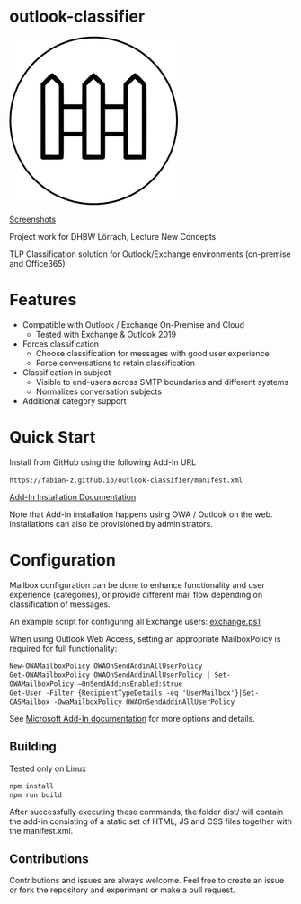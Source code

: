 # outlook-classifier

![Logo Classifier](assets/logo-filled.png)

[Screenshots](https://github.com/fabian-z/outlook-classifier/wiki/Screenshots)

Project work for DHBW Lörrach, Lecture New Concepts

TLP Classification solution for Outlook/Exchange environments (on-premise and Office365) 

# Features

* Compatible with Outlook / Exchange On-Premise and Cloud
    * Tested with Exchange & Outlook 2019
* Forces classification
    * Choose classification for messages with good user experience
    * Force conversations to retain classification
* Classification in subject
    * Visible to end-users across SMTP boundaries and different systems
    * Normalizes conversation subjects
* Additional category support

# Quick Start

Install from GitHub using the following Add-In URL

```https://fabian-z.github.io/outlook-classifier/manifest.xml```

[Add-In Installation Documentation](https://support.microsoft.com/en-us/office/installing-office-add-ins-to-your-mailbox-65e243f5-cdac-4987-8185-97069a6058cb)

Note that Add-In installation happens using OWA / Outlook on the web. Installations can also be provisioned by administrators.

# Configuration

Mailbox configuration can be done to enhance functionality and user experience (categories),
or provide different mail flow depending on classification of messages.

An example script for configuring all Exchange users: [exchange.ps1](https://github.com/fabian-z/outlook-classifier/blob/main/res/exchange.ps1)

When using Outlook Web Access, setting an appropriate MailboxPolicy is required for full functionality:

```
New-OWAMailboxPolicy OWAOnSendAddinAllUserPolicy
Get-OWAMailboxPolicy OWAOnSendAddinAllUserPolicy | Set-OWAMailboxPolicy –OnSendAddinsEnabled:$true
Get-User -Filter {RecipientTypeDetails -eq 'UserMailbox'}|Set-CASMailbox -OwaMailboxPolicy OWAOnSendAddinAllUserPolicy
```

See [Microsoft Add-In documentation](https://learn.microsoft.com/en-us/office/dev/add-ins/outlook/outlook-on-send-addins?tabs=classic) for more options and details.

## Building

Tested only on Linux

```
npm install
npm run build
```

After successfully executing these commands, the folder dist/ will contain the add-in consisting of a static set of HTML, JS and CSS files together with the manifest.xml.

## Contributions

Contributions and issues are always welcome. Feel free to create an issue or fork the repository and experiment or make a pull request.


